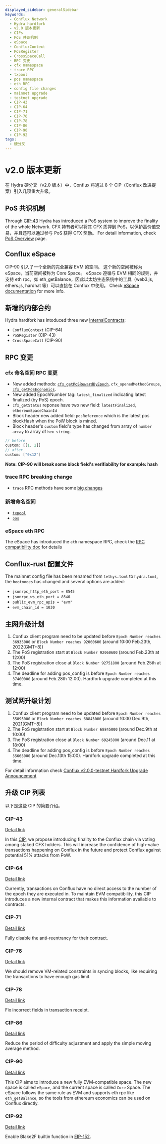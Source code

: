 ```yaml
---
displayed_sidebar: generalSidebar
keywords:
  - Conflux Network
  - Hydra hardfork
  - v2.0 版本更新
  - CIPs
  - PoS 共识机制
  - eSpace
  - ConfluxContext
  - PoSRegister
  - CrossSpaceCall
  - RPC 变更
  - cfx namespace
  - trace RPC
  - txpool
  - pos namespace
  - eth RPC
  - config file changes
  - mainnet upgrade
  - testnet upgrade
  - CIP-43
  - CIP-64
  - CIP-71
  - CIP-76
  - CIP-78
  - CIP-86
  - CIP-90
  - CIP-92
tags:
  - 硬分叉
---
```


# v2.0 版本更新

在 Hydra 硬分叉（v2.0 版本）中，Conflux 将通过 8 个 CIP（Conflux 改进提案）引入几项重大升级。

## PoS 共识机制

Through [CIP-43](https://github.com/Conflux-Chain/CIPs/blob/master/CIPs/cip-43.md) Hydra has introduced a PoS system to improve the finality of the whole Network. CFX 持有者可以将其 CFX 质押到 PoS，以保护高价值交易，并且还可以通过参与 PoS 获得 CFX 奖励。 For detail information, check [PoS Overview](../conflux-basics/consensus-mechanisms/proof-of-stake/pos_overview.md) page.

## Conflux eSpace

CIP-90 引入了一个全新的完全兼容 EVM 的空间。 这个新的空间被称为 eSpace，当前空间被称为 Core Space。 eSpace 遵循与 EVM 相同的规则，并支持 eth rpc，如 eth_getBalance，因此以太坊生态系统中的工具（web3.js, ethers.js, hardhat 等）可以直接在 Conflux 中使用。 Check [eSpace documentation](../../espace/Overview.md) for more info.

## 新增的内部合约

Hydra hardfork has intoduced three new [InternalContracts](../../core/core-space-basics/internal-contracts/internal-contracts.mdx):

- `ConfluxContext` (CIP-64)
- `PoSRegister` (CIP-43)
- `CrossSpaceCall` (CIP-90)

## RPC 变更

### cfx 命名空间 RPC 变更

- New added methods: [`cfx_getPoSRewardByEpoch`](../../core/build/json-rpc/cfx-namespace.md#cfx_getposrewardbyepoch), `cfx_openedMethodGroups`, [`cfx_getPoSEconomics`](../../core/build/json-rpc/cfx-namespace.md#cfx_getposeconomics).
- New added EpochNumber tag: `latest_finalized` indicating latest finalized (by PoS) epoch.
- `cfx_getStatus` reponse have two new field: `latestFinalized`, `ethereumSpaceChainId`
- Block header new added field: `posReference` which is the latest pos blockHash when the PoW block is mined.
- Block header's `custom` field's type has changed from array of `number array` to array of `hex string`.

```js
// before
custom: [[1, 2]]
// after 
custom: ["0x12"]
```

**Note: CIP-90 will break some block field's verifiability for example: hash**

### trace RPC breaking change

- `trace` RPC methods have some [big changes](../../core/build/json-rpc/trace-namespace.md#v20-trace-breaking-change)

### 新增命名空间

- [`txpool`](../../core/build/json-rpc/txpool-namespace.md)
- [`pos`](../../core/build/json-rpc/pos-namespace.md)

### eSpace eth RPC

The eSpace has introduced the `eth` namespace RPC, check the [RPC compatibility doc](../../espace/build/jsonrpc-compatibility.md) for details

## Conflux-rust 配置文件

The mainnet config file has been renamed from `tethys.toml` to `hydra.toml`, the `bootnodes` has changed and several options are added:

- `jsonrpc_http_eth_port = 8545`
- `jsonrpc_ws_eth_port = 8546`
- `public_evm_rpc_apis = "evm"`
- `evm_chain_id = 1030`

## 主网升级计划

1. Conflux client program need to be updated before `Epoch Number reaches 36935000` or `Block Number reaches 92060600` (around 10:00 Feb.23th, 2022(GMT+8))
2. The PoS registration start at `Block Number 92060600` (around Feb.23th at 12:00)
3. The PoS registration close at `Block Number 92751800` (around Feb.25th at 12:00)
4. The deadline for adding pos_config is before `Epoch Number reaches 37400000` (around Feb.28th 12:00). Hardfork upgrade completed at this time.

## 测试网升级计划

1. Conflux client program need to be updated before `Epoch Number reaches 55095000` or `Block Number reaches 68845000` (around 10:00 Dec.9th, 2021(GMT+8))
2. The PoS registration start at `Block Number 68845000` (around Dec.9th at 10:00)
3. The PoS registration close at `Block Number 69245000` (around Dec.11 at 18:00)
4. The deadline for adding pos_config is before `Epoch Number reaches 55665000` (around Dec.13th 15:00). Hardfork upgrade completed at this time.

For detail information check [Conflux v2.0.0-testnet Hardfork Upgrade Announcement](https://forum.conflux.fun/t/conflux-v2-0-0-testnet-hardfork-upgrade-announcement/12556)

## 升级 CIP 列表

以下是这些 CIP 的简要介绍。

### CIP-43

[Detail link](https://github.com/Conflux-Chain/CIPs/blob/master/CIPs/cip-43.md)

In this [CIP](https://github.com/Conflux-Chain/CIPs/blob/master/CIPs/cip-43.md), we propose introducing finality to the Conflux chain via voting among staked CFX holders. This will increase the confidence of high-value transactions happening on Conflux in the future and protect Conflux against potential 51% attacks from PoW.

### CIP-64

[Detail link](https://github.com/Conflux-Chain/CIPs/blob/master/CIPs/cip-64.md)

Currently, transactions on Conflux have no direct access to the number of the epoch they are executed in. To maintain EVM compatibility, this CIP introduces a new internal contract that makes this information available to contracts.

### CIP-71

[Detail link](https://github.com/Conflux-Chain/CIPs/blob/master/CIPs/cip-71.md)

Fully disable the anti-reentrancy for their contract.

### CIP-76

[Detail link](https://github.com/Conflux-Chain/CIPs/blob/master/CIPs/cip-76.md)

We should remove VM-related constraints in syncing blocks, like requiring the transactions to have enough gas limit.

### CIP-78

[Detail link](https://github.com/Conflux-Chain/CIPs/blob/master/CIPs/cip-78.md)

Fix incorrect fields in transaction receipt.

### CIP-86

[Detail link](https://github.com/Conflux-Chain/CIPs/blob/master/CIPs/cip-86.md)

Reduce the period of difficulty adjustment and apply the simple moving average method.

### CIP-90

[Detail link](https://github.com/Conflux-Chain/CIPs/blob/master/CIPs/cip-90.md)

This CIP aims to introduce a new fully EVM-compatible space. The new space is called `eSpace`, and the current space is called `Core` Space. The eSpace follows the same rule as EVM and supports eth rpc like `eth_getBalance`, so the tools from ethereum economics can be used on Conflux directly.

### CIP-92

[Detail link](https://github.com/Conflux-Chain/CIPs/blob/master/CIPs/cip-92.md)

Enable Blake2F builtin function in [EIP-152](https://github.com/ethereum/EIPs/blob/master/EIPS/eip-152.md).
